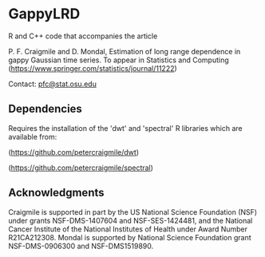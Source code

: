 # GappyLRD

R and C++ code that accompanies the article

P. F. Craigmile and D. Mondal,
Estimation of long range dependence in gappy Gaussian time series.
To appear in Statistics and Computing (https://www.springer.com/statistics/journal/11222)

Contact: pfc@stat.osu.edu



## Dependencies

Requires the installation of the 'dwt' and 'spectral'
R libraries which are available from:

(https://github.com/petercraigmile/dwt)

(https://github.com/petercraigmile/spectral)



## Acknowledgments

Craigmile is supported in part by the US National Science Foundation (NSF) under grants NSF-DMS-1407604 and NSF-SES-1424481, and the National Cancer Institute of the National Institutes of Health under Award Number R21CA212308. Mondal is supported by National Science Foundation grant NSF-DMS-0906300 and NSF-DMS1519890.
